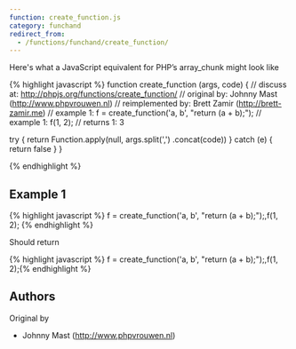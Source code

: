 ```yaml
---
function: create_function.js
category: funchand
redirect_from:
  - /functions/funchand/create_function/
---
```


<!-- WARNING! This file is auto generated by `npm run web:inject`, do not edit by hand -->

Here's what a JavaScript equivalent for PHP’s array_chunk might look like

{% highlight javascript %}
function create_function (args, code) {
  //       discuss at: http://phpjs.org/functions/create_function/
  //      original by: Johnny Mast (http://www.phpvrouwen.nl)
  // reimplemented by: Brett Zamir (http://brett-zamir.me)
  //        example 1: f = create_function('a, b', "return (a + b);");
  //        example 1: f(1, 2);
  //        returns 1: 3

  try {
    return Function.apply(null, args.split(',')
      .concat(code))
  } catch (e) {
    return false
  }
}

{% endhighlight %}

## Example 1

{% highlight javascript %}
f = create_function('a, b', "return (a + b);");,f(1, 2);
{% endhighlight %}

Should return

{% highlight javascript %}
f = create_function('a, b', "return (a + b);");,f(1, 2);{% endhighlight %}


## Authors


Original by

- Johnny Mast (http://www.phpvrouwen.nl)

